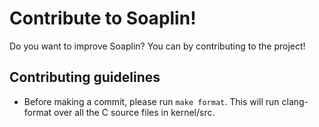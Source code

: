 # Contribute to Soaplin!
Do you want to improve Soaplin? You can by contributing to the project!

## Contributing guidelines
* Before making a commit, please run `make format`. This will run clang-format over all the C source files in kernel/src.
